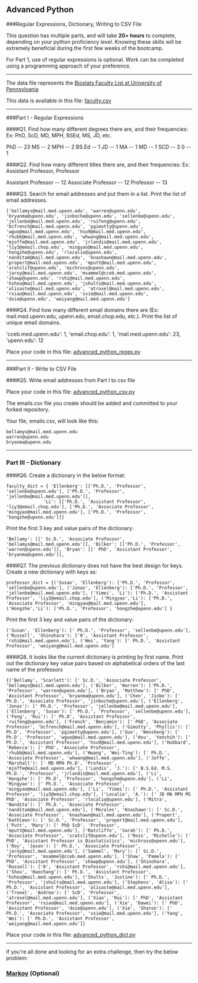 ## Advanced Python    

###Regular Expressions, Dictionary, Writing to CSV File  

This question has multiple parts, and will take **20+ hours** to complete, depending on your python proficiency level.  Knowing these skills will be extremely beneficial during the first few weeks of the bootcamp.

For Part 1, use of regular expressions is optional.  Work can be completed using a programming approach of your preference. 

---

The data file represents the [Biostats Faculty List at University of Pennsylvania](http://www.med.upenn.edu/cceb/biostat/faculty.shtml)

This data is available in this file:  [faculty.csv](python/faculty.csv)

--- 

###Part I - Regular Expressions  


####Q1. Find how many different degrees there are, and their frequencies: Ex:  PhD, ScD, MD, MPH, BSEd, MS, JD, etc.

PhD -- 23
MS -- 2
MPH -- 2
BS.Ed -- 1
JD -- 1
MA -- 1
MD -- 1
SCD -- 3
0 -- 1


####Q2. Find how many different titles there are, and their frequencies:  Ex:  Assistant Professor, Professor

Assistant Professor -- 12
Associate Professor -- 12
Professor -- 13


####Q3. Search for email addresses and put them in a list.  Print the list of email addresses.

`['bellamys@mail.med.upenn.edu', 'warren@upenn.edu', 'bryanma@upenn.edu', 'jinboche@upenn.edu', 'sellenbe@upenn.edu', 'jellenbe@mail.med.upenn.edu', 'ruifeng@upenn.edu', 'bcfrench@mail.med.upenn.edu', 'pgimotty@upenn.edu', 'wguo@mail.med.upenn.edu', 'hsu9@mail.med.upenn.edu', 'rhubb@mail.med.upenn.edu', 'whwang@mail.med.upenn.edu', 'mjoffe@mail.med.upenn.edu', 'jrlandis@mail.med.upenn.edu', 'liy3@email.chop.edu', 'mingyao@mail.med.upenn.edu', 'hongzhe@upenn.edu', 'rlocalio@upenn.edu', 'nanditam@mail.med.upenn.edu', 'knashawn@mail.med.upenn.edu', 'propert@mail.med.upenn.edu', 'mputt@mail.med.upenn.edu', 'sratclif@upenn.edu', 'michross@upenn.edu', 'jaroy@mail.med.upenn.edu', 'msammel@cceb.med.upenn.edu', 'shawp@upenn.edu', 'rshi@mail.med.upenn.edu', 'hshou@mail.med.upenn.edu', 'jshults@mail.med.upenn.edu', 'alisaste@mail.med.upenn.edu', 'atroxel@mail.med.upenn.edu', 'rxiao@mail.med.upenn.edu', 'sxie@mail.med.upenn.edu', 'dxie@upenn.edu', 'weiyang@mail.med.upenn.edu']`


####Q4. Find how many different email domains there are (Ex:  mail.med.upenn.edu, upenn.edu, email.chop.edu, etc.).  Print the list of unique email domains.

'cceb.med.upenn.edu': 1,
 'email.chop.edu': 1,
 'mail.med.upenn.edu': 23,
 'upenn.edu': 12

Place your code in this file: [advanced_python_regex.py](python/advanced_python_regex.py)

---

###Part II - Write to CSV File

####Q5.  Write email addresses from Part I to csv file

Place your code in this file: [advanced_python_csv.py](python/advanced_python_csv.py)

The emails.csv file you create should be added and committed to your forked repository.

Your file, emails.csv, will look like this:
```
bellamys@mail.med.upenn.edu
warren@upenn.edu
bryanma@upenn.edu
```

---

### Part III - Dictionary

####Q6.  Create a dictionary in the below format:
```
faculty_dict = { 'Ellenberg': [['Ph.D.', 'Professor', 'sellenbe@upenn.edu'], ['Ph.D.', 'Professor', 'jellenbe@mail.med.upenn.edu']],
              'Li': [['Ph.D.', 'Assistant Professor', 'liy3@email.chop.edu'], ['Ph.D.', 'Associate Professor', 'mingyao@mail.med.upenn.edu'], ['Ph.D.', 'Professor', 'hongzhe@upenn.edu']]}
```
Print the first 3 key and value pairs of the dictionary:

`'Bellamy': [[' Sc.D.', 'Associate Professor', 'bellamys@mail.med.upenn.edu']],
 'Bilker': [['Ph.D.', 'Professor', 'warren@upenn.edu']],
 'Bryan': [[' PhD', 'Assistant Professor', 'bryanma@upenn.edu']],`

####Q7.  The previous dictionary does not have the best design for keys.  Create a new dictionary with keys as:

```
professor_dict = {('Susan', 'Ellenberg'): ['Ph.D.', 'Professor', 'sellenbe@upenn.edu'], ('Jonas', 'Ellenberg'): ['Ph.D.', 'Professor', 'jellenbe@mail.med.upenn.edu'], ('Yimei', 'Li'): ['Ph.D.', 'Assistant Professor', 'liy3@email.chop.edu'], ('Mingyao','Li'): ['Ph.D.', 'Associate Professor', 'mingyao@mail.med.upenn.edu'], ('Hongzhe','Li'): ['Ph.D.', 'Professor', 'hongzhe@upenn.edu'] }
```

Print the first 3 key and value pairs of the dictionary:

`('Susan', 'Ellenberg'): [' Ph.D.', 'Professor', 'sellenbe@upenn.edu'], ('Russell', 'Shinohara'): ['0', 'Assistant Professor', 'rshi@mail.med.upenn.edu'], ('Wei', 'Yang'): [' Ph.D.', 'Assistant Professor', 'weiyang@mail.med.upenn.edu']`

####Q8.  It looks like the current dictionary is printing by first name.  Print out the dictionary key value pairs based on alphabetical orders of the last name of the professors

`{('Bellamy', 'Scarlett'): [' Sc.D.',
                           'Associate Professor',
                           'bellamys@mail.med.upenn.edu'],
 ('Bilker', 'Warren'): ['Ph.D.', 'Professor', 'warren@upenn.edu'],
 ('Bryan', 'Matthew'): [' PhD', 'Assistant Professor', 'bryanma@upenn.edu'],
 ('Chen', 'Jinbo'): [' Ph.D.', 'Associate Professor', 'jinboche@upenn.edu'],
 ('Ellenberg', 'Jonas'): [' Ph.D.', 'Professor', 'jellenbe@mail.med.upenn.edu'],
 ('Ellenberg', 'Susan'): [' Ph.D.', 'Professor', 'sellenbe@upenn.edu'],
 ('Feng', 'Rui'): [' Ph.D', 'Assistant Professor', 'ruifeng@upenn.edu'],
 ('French', 'Benjamin'): [' PhD',
                          'Associate Professor',
                          'bcfrench@mail.med.upenn.edu'],
 ('Gimotty', 'Phyllis'): [' Ph.D', 'Professor', 'pgimotty@upenn.edu'],
 ('Guo', 'Wensheng'): [' Ph.D', 'Professor', 'wguo@mail.med.upenn.edu'],
 ('Hsu', 'Yenchih'): [' Ph.D.',
                      'Assistant Professor',
                      'hsu9@mail.med.upenn.edu'],
 ('Hubbard', 'Rebecca'): [' PhD',
                          'Associate Professor',
                          'rhubb@mail.med.upenn.edu'],
 ('Hwang', 'Wei-Ting'): [' Ph.D.',
                         'Associate Professor',
                         'whwang@mail.med.upenn.edu'],
 ('Joffe', 'Marshall'): [' MD MPH Ph.D',
                         'Professor',
                         'mjoffe@mail.med.upenn.edu'],
 ('Landis', 'J.'): [' B.S.Ed. M.S. Ph.D.',
                    'Professor',
                    'jrlandis@mail.med.upenn.edu'],
 ('Li', 'Hongzhe'): [' Ph.D', 'Professor', 'hongzhe@upenn.edu'],
 ('Li', 'Mingyao'): [' Ph.D.',
                     'Associate Professor',
                     'mingyao@mail.med.upenn.edu'],
 ('Li', 'Yimei'): [' Ph.D.', 'Assistant Professor', 'liy3@email.chop.edu'],
 ('Localio', 'A.'): [' JD MA MPH MS PhD',
                     'Associate Professor',
                     'rlocalio@upenn.edu'],
 ('Mitra', 'Nandita'): [' Ph.D.',
                        'Associate Professor',
                        'nanditam@mail.med.upenn.edu'],
 ('Morales', 'Knashawn'): [' Sc.D.',
                           'Associate Professor',
                           'knashawn@mail.med.upenn.edu'],
 ('Propert', 'Kathleen'): [' Sc.D.', 'Professor', 'propert@mail.med.upenn.edu'],
 ('Putt', 'Mary'): [' PhD ScD', 'Professor', 'mputt@mail.med.upenn.edu'],
 ('Ratcliffe', 'Sarah'): [' Ph.D.',
                          'Associate Professor',
                          'sratclif@upenn.edu'],
 ('Ross', 'Michelle'): [' PhD',
                        'Assistant Professor is Biostatistics',
                        'michross@upenn.edu'],
 ('Roy', 'Jason'): [' Ph.D.',
                    'Associate Professor',
                    'jaroy@mail.med.upenn.edu'],
 ('Sammel', 'Mary'): [' Sc.D.', 'Professor', 'msammel@cceb.med.upenn.edu'],
 ('Shaw', 'Pamela'): [' PhD', 'Assistant Professor', 'shawp@upenn.edu'],
 ('Shinohara', 'Russell'): ['0',
                            'Assistant Professor',
                            'rshi@mail.med.upenn.edu'],
 ('Shou', 'Haochang'): [' Ph.D.',
                        'Assistant Professor',
                        'hshou@mail.med.upenn.edu'],
 ('Shults', 'Justine'): [' Ph.D.', 'Professor', 'jshults@mail.med.upenn.edu'],
 ('Stephens', 'Alisa'): [' Ph.D.',
                         'Assistant Professor',
                         'alisaste@mail.med.upenn.edu'],
 ('Troxel', 'Andrea'): [' ScD', 'Professor', 'atroxel@mail.med.upenn.edu'],
 ('Xiao', 'Rui'): [' PhD', 'Assistant Professor', 'rxiao@mail.med.upenn.edu'],
 ('Xie', 'Dawei'): [' PhD', 'Assistant Professor', 'dxie@upenn.edu'],
 ('Xie', 'Sharon'): [' Ph.D.',
                     'Associate Professor',
                     'sxie@mail.med.upenn.edu'],
 ('Yang', 'Wei'): [' Ph.D.',
                   'Assistant Professor',
                   'weiyang@mail.med.upenn.edu']}`

Place your code in this file: [advanced_python_dict.py](python/advanced_python_dict.py)

--- 

If you're all done and looking for an extra challenge, then try the below problem:  

### [Markov](python/markov.py) (Optional)

